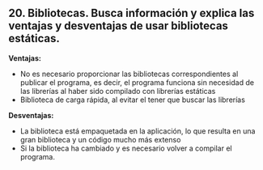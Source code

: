 ## 20. Bibliotecas. Busca información y explica las ventajas y desventajas de usar bibliotecas estáticas.


**Ventajas:**
- No es necesario proporcionar las bibliotecas correspondientes al publicar el programa, es decir, el programa funciona sin necesidad de las librerías al haber sido compilado con librerías estáticas
- Biblioteca de carga rápida, al evitar el tener que buscar las librerías

**Desventajas:**
- La biblioteca está empaquetada en la aplicación, lo que resulta en una gran biblioteca y un código mucho más extenso
- Si la biblioteca ha cambiado y es necesario volver a compilar el programa.
